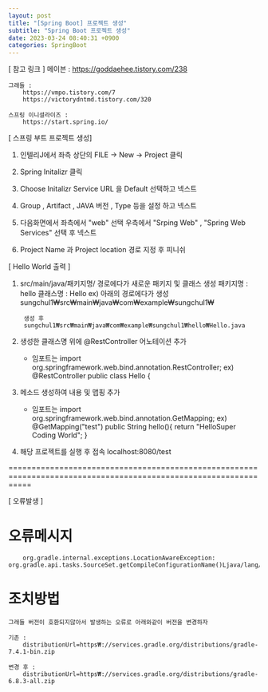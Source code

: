 ```yaml
---
layout: post
title: "[Spring Boot] 프로젝트 생성"
subtitle: "Spring Boot 프로젝트 생성"
date: 2023-03-24 08:40:31 +0900
categories: SpringBoot
---
```

[ 참고 링크 ] 
	메이븐 : 
		https://goddaehee.tistory.com/238

	그래들 : 
		https://vmpo.tistory.com/7
		https://victorydntmd.tistory.com/320	

	스프링 이니셜라이즈 :
		https://start.spring.io/


	

[ 스프링 부트 프로젝트  생성]

1. 인텔리J에서 좌측 상단의 FILE -> New -> Project 클릭

2. Spring Initalizr 클릭

3. Choose Initalizr Service URL 을 Default 선택하고 넥스트

4. Group ,  Artifact , JAVA 버전 , Type 등을 설정 하고 넥스트

5. 다음화면에서 좌측에서 "web" 선택
	우측에서 "Srping Web" , "Spring Web Services" 선택 후 넥스트

6. Project Name 과 Project location 경로 지정 후 피니쉬




[ Hello World 출력 ]

1. src/main/java/패키지명/ 경로에다가 새로운 패키지 및 클래스 생성
	패키지명 : hello
	클래스명 : Hello
	ex) 아래의 경로에다가 생성
		sungchul1₩src₩main₩java₩com₩example₩sungchul1₩
		
		생성 후
		sungchul1₩src₩main₩java₩com₩example₩sungchul1₩hello₩Hello.java

2. 생성한 클래스명 위에 @RestController 어노테이션 추가
	* 임포트는 import org.springframework.web.bind.annotation.RestController;
	ex)
		@RestController
		public class Hello {


3. 메소드 생성하여 내용 및 맵핑 추가
	* 임포트는 import org.springframework.web.bind.annotation.GetMapping;
	ex)
		@GetMapping("test")
		public String hello(){
			return "HelloSuper Coding World";
		}
	

4. 해당 프로젝트를 실행 후 접속
	localhost:8080/test

	


=================================================================================================================

[ 오류발생 ]


# 오류메시지
		org.gradle.internal.exceptions.LocationAwareException: org.gradle.api.tasks.SourceSet.getCompileConfigurationName()Ljava/lang/String;


# 조치방법
	그래들 버전이 호환되지않아서 발생하는 오류로 아래와같이 버전을 변경하자

	기존 : 
		distributionUrl=https₩://services.gradle.org/distributions/gradle-7.4.1-bin.zip

	변경 후 : 
		distributionUrl=https₩://services.gradle.org/distributions/gradle-6.8.3-all.zip
	                                                                                                                                                                                                                                                                                                                                                                                                                                                                                                                                                                                                                                                                                                                                                                                                                                                                                                                                                                                                                                                                                                                                                                                                                                                                                                                                                                                                                                                                                                                                                                                                          

